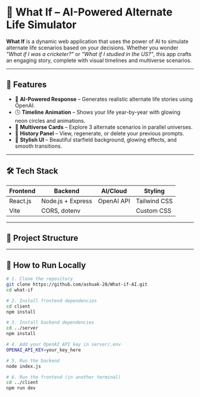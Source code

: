 # 🌌 What If – AI-Powered Alternate Life Simulator

**What If** is a dynamic web application that uses the power of AI to simulate alternate life scenarios based on your decisions. Whether you wonder _"What if I was a cricketer?"_ or _"What if I studied in the US?"_, this app crafts an engaging story, complete with visual timelines and multiverse scenarios.

---

## 🚀 Features

- 🔮 **AI-Powered Response** – Generates realistic alternate life stories using OpenAI.
- 🕓 **Timeline Animation** – Shows your life year-by-year with glowing neon circles and animations.
- 🌌 **Multiverse Cards** – Explore 3 alternate scenarios in parallel universes.
- 📜 **History Panel** – View, regenerate, or delete your previous prompts.
- 🎨 **Stylish UI** – Beautiful starfield background, glowing effects, and smooth transitions.

---

## 🛠️ Tech Stack

| Frontend        | Backend          | AI/Cloud         | Styling         |
|-----------------|------------------|------------------|-----------------|
| React.js        | Node.js + Express| OpenAI API       | Tailwind CSS    |
| Vite            | CORS, dotenv     |                  | Custom CSS      |

---

## 📁 Project Structure

---

## 🧪 How to Run Locally

```bash
# 1. Clone the repository
git clone https://github.com/ashuak-28/What-if-AI.git
cd what-if

# 2. Install frontend dependencies
cd client
npm install

# 3. Install backend dependencies
cd ../server
npm install

# 4. Add your OpenAI API key in server/.env
OPENAI_API_KEY=your_key_here

# 5. Run the backend
node index.js

# 6. Run the frontend (in another terminal)
cd ../client
npm run dev


